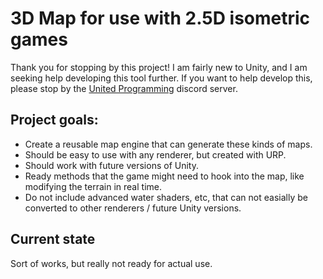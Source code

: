 # 3D Map for use with 2.5D isometric games

Thank you for stopping by this project! I am fairly new to Unity, and I am seeking help developing this tool further. If you want to help develop this, please stop by the [United Programming](https://discord.gg/invite/unitedprogramming) discord server.

## Project goals:

* Create a reusable map engine that can generate these kinds of maps.
* Should be easy to use with any renderer, but created with URP.
* Should work with future versions of Unity.
* Ready methods that the game might need to hook into the map, like modifying the terrain in real time.
* Do not include advanced water shaders, etc, that can not easially be converted to other renderers / future Unity versions.

## Current state

Sort of works, but really not ready for actual use.
